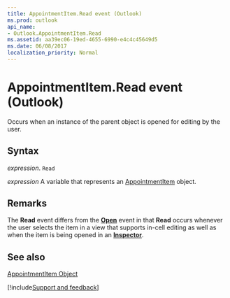 ```yaml
---
title: AppointmentItem.Read event (Outlook)
ms.prod: outlook
api_name:
- Outlook.AppointmentItem.Read
ms.assetid: aa39ec06-19ed-4655-6990-e4c4c45649d5
ms.date: 06/08/2017
localization_priority: Normal
---
```



# AppointmentItem.Read event (Outlook)

Occurs when an instance of the parent object is opened for editing by the user. 


## Syntax

_expression_. `Read`

_expression_ A variable that represents an [AppointmentItem](Outlook.AppointmentItem.md) object.


## Remarks

The  **Read** event differs from the **[Open](Outlook.AppointmentItem.Open.md)** event in that **Read** occurs whenever the user selects the item in a view that supports in-cell editing as well as when the item is being opened in an **[Inspector](Outlook.Inspector.md)**.


## See also


[AppointmentItem Object](Outlook.AppointmentItem.md)

[!include[Support and feedback](~/includes/feedback-boilerplate.md)]